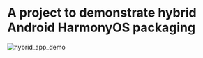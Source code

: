 # A project to demonstrate hybrid Android HarmonyOS packaging 

![hybrid_app_demo](https://user-images.githubusercontent.com/52449229/127830308-88b47471-0c0d-4271-a369-6af409e58eca.gif)
